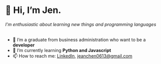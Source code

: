 # 👋 Hi, I’m Jen.
###### I’m enthusiastic about learning new things and programming languages

- 👀 I’m a graduate from business administration who want to be a **developer**
- 🌱 I’m currently learning **Python and Javascript**
- 📫 How to reach me: [LinkedIn](https://www.linkedin.com/in/jen-chen-4b512a18b/), jeanchen0613@gmail.com

<!---
jenchen-dev/jenchen-dev is a ✨ special ✨ repository because its `README.md` (this file) appears on your GitHub profile.
You can click the Preview link to take a look at your changes.
--->
